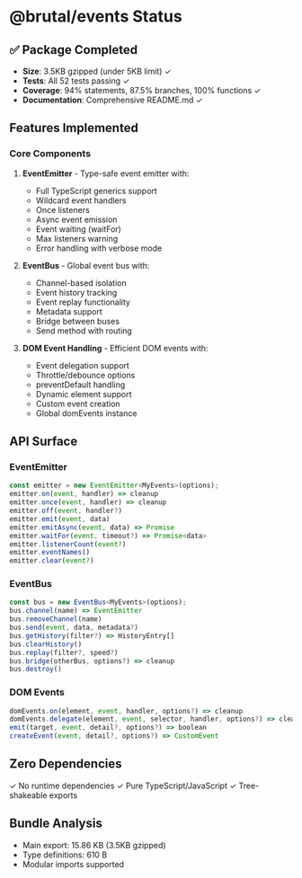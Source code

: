 # @brutal/events Status

## ✅ Package Completed

- **Size**: 3.5KB gzipped (under 5KB limit) ✓
- **Tests**: All 52 tests passing ✓
- **Coverage**: 94% statements, 87.5% branches, 100% functions ✓
- **Documentation**: Comprehensive README.md ✓

## Features Implemented

### Core Components
1. **EventEmitter** - Type-safe event emitter with:
   - Full TypeScript generics support
   - Wildcard event handlers
   - Once listeners
   - Async event emission
   - Event waiting (waitFor)
   - Max listeners warning
   - Error handling with verbose mode

2. **EventBus** - Global event bus with:
   - Channel-based isolation
   - Event history tracking
   - Event replay functionality
   - Metadata support
   - Bridge between buses
   - Send method with routing

3. **DOM Event Handling** - Efficient DOM events with:
   - Event delegation support
   - Throttle/debounce options
   - preventDefault handling
   - Dynamic element support
   - Custom event creation
   - Global domEvents instance

## API Surface

### EventEmitter
```typescript
const emitter = new EventEmitter<MyEvents>(options);
emitter.on(event, handler) => cleanup
emitter.once(event, handler) => cleanup
emitter.off(event, handler?)
emitter.emit(event, data)
emitter.emitAsync(event, data) => Promise
emitter.waitFor(event, timeout?) => Promise<data>
emitter.listenerCount(event?)
emitter.eventNames()
emitter.clear(event?)
```

### EventBus
```typescript
const bus = new EventBus<MyEvents>(options);
bus.channel(name) => EventEmitter
bus.removeChannel(name)
bus.send(event, data, metadata?)
bus.getHistory(filter?) => HistoryEntry[]
bus.clearHistory()
bus.replay(filter?, speed?)
bus.bridge(otherBus, options?) => cleanup
bus.destroy()
```

### DOM Events
```typescript
domEvents.on(element, event, handler, options?) => cleanup
domEvents.delegate(element, event, selector, handler, options?) => cleanup
emit(target, event, detail?, options?) => boolean
createEvent(event, detail?, options?) => CustomEvent
```

## Zero Dependencies
✓ No runtime dependencies
✓ Pure TypeScript/JavaScript
✓ Tree-shakeable exports

## Bundle Analysis
- Main export: 15.86 KB (3.5KB gzipped)
- Type definitions: 610 B
- Modular imports supported